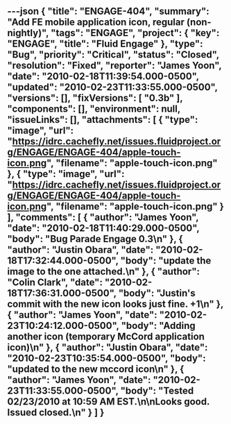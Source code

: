 ---json
{
  "title": "ENGAGE-404",
  "summary": "Add FE mobile application icon, regular (non-nightly)",
  "tags": "ENGAGE",
  "project": {
    "key": "ENGAGE",
    "title": "Fluid Engage"
  },
  "type": "Bug",
  "priority": "Critical",
  "status": "Closed",
  "resolution": "Fixed",
  "reporter": "James Yoon",
  "date": "2010-02-18T11:39:54.000-0500",
  "updated": "2010-02-23T11:33:55.000-0500",
  "versions": [],
  "fixVersions": [
    "0.3b"
  ],
  "components": [],
  "environment": null,
  "issueLinks": [],
  "attachments": [
    {
      "type": "image",
      "url": "https://idrc.cachefly.net/issues.fluidproject.org/ENGAGE/ENGAGE-404/apple-touch-icon.png",
      "filename": "apple-touch-icon.png"
    },
    {
      "type": "image",
      "url": "https://idrc.cachefly.net/issues.fluidproject.org/ENGAGE/ENGAGE-404/apple-touch-icon.png",
      "filename": "apple-touch-icon.png"
    }
  ],
  "comments": [
    {
      "author": "James Yoon",
      "date": "2010-02-18T11:40:29.000-0500",
      "body": "Bug Parade Engage 0.3\n"
    },
    {
      "author": "Justin Obara",
      "date": "2010-02-18T17:32:44.000-0500",
      "body": "update the image to the one attached.\n"
    },
    {
      "author": "Colin Clark",
      "date": "2010-02-18T17:36:31.000-0500",
      "body": "Justin's commit with the new icon looks just fine. +1\n"
    },
    {
      "author": "James Yoon",
      "date": "2010-02-23T10:24:12.000-0500",
      "body": "Adding another icon (temporary McCord application icon)\n"
    },
    {
      "author": "Justin Obara",
      "date": "2010-02-23T10:35:54.000-0500",
      "body": "updated to the new mccord icon\n"
    },
    {
      "author": "James Yoon",
      "date": "2010-02-23T11:33:55.000-0500",
      "body": "Tested 02/23/2010 at 10:59 AM EST.\n\nLooks good. Issued closed.\n"
    }
  ]
}
---

        